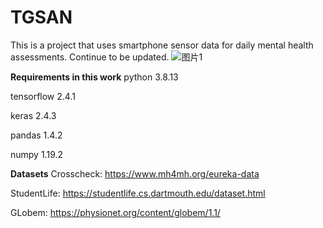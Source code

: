 # TGSAN
This is a project that uses smartphone sensor data for daily mental health assessments. Continue to be updated.
![图片1](https://github.com/aurorabyte/TGSAN/assets/153363134/ee193483-ae6f-48c5-9f9e-f00c88fcf949)

**Requirements in this work**
python 3.8.13

tensorflow 2.4.1

keras 2.4.3

pandas 1.4.2

numpy 1.19.2

**Datasets**
Crosscheck: https://www.mh4mh.org/eureka-data

StudentLife: https://studentlife.cs.dartmouth.edu/dataset.html

GLobem: https://physionet.org/content/globem/1.1/
